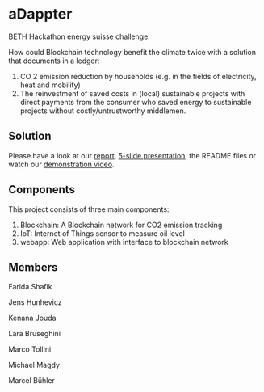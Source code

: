 # aDappter

BETH Hackathon energy suisse challenge.

How could Blockchain technology benefit the climate twice with a solution that documents in a ledger:
1) CO 2 emission reduction by households (e.g. in the fields of electricity, heat and mobility)
2) The reinvestment of saved costs in (local) sustainable projects with direct payments from the
consumer who saved energy to sustainable projects without costly/untrustworthy middlemen.

## Solution

Please have a look at our [report](BETH19-report-EnergyCH-aDappter.pdf),  [5-slide presentation](adappter_presentation.pdf), the README files or watch our [demonstration video](https://youtu.be/CYOyI98yENc).

## Components
This project consists of three main components:

1. Blockchain: A Blockchain network for CO2 emission tracking
2. IoT: Internet of Things sensor to measure oil level
3. webapp: Web application with interface to blockchain network


## Members

Farida Shafik

Jens Hunhevicz

Kenana Jouda

Lara Bruseghini

Marco Tollini

Michael Magdy

Marcel Bühler

